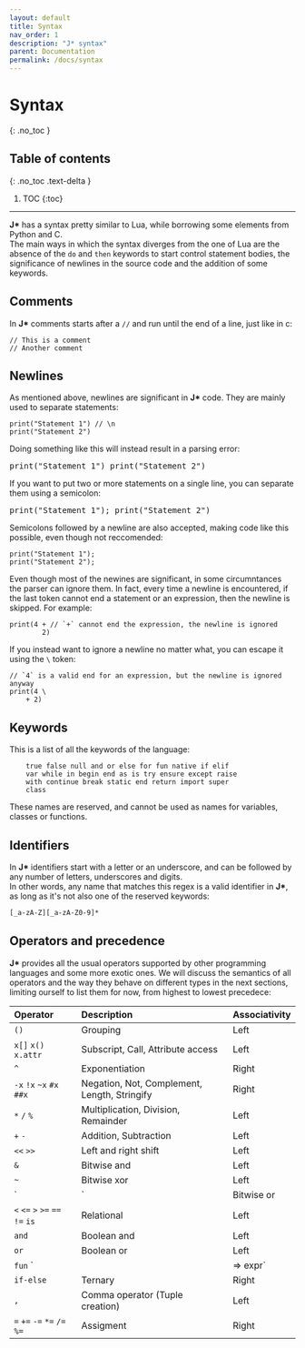 ```yaml
---
layout: default
title: Syntax
nav_order: 1
description: "J* syntax"
parent: Documentation
permalink: /docs/syntax
---
```


# Syntax
{: .no_toc }

## Table of contents
{: .no_toc .text-delta }

1. TOC
{:toc}

---

**J\*** has a syntax pretty similar to Lua, while borrowing some elements from Python and C.  
The main ways in which the syntax diverges from the one of Lua are the absence of the `do` and 
`then` keywords to start control statement bodies, the significance of newlines in the source code 
and the addition of some keywords.

## Comments

In **J\*** comments starts after a `//` and run until the end of a line, just like in c:
```jstar
// This is a comment
// Another comment
```

## Newlines

As mentioned above, newlines are significant in **J\*** code. They are mainly used to separate 
statements:
```jstar
print("Statement 1") // \n
print("Statement 2")
```

Doing something like this will instead result in a parsing error:
<pre class="runnable-snippet">
print("Statement 1") print("Statement 2")
</pre>

If you want to put two or more statements on a single line, you can separate them using a semicolon:
<pre class="runnable-snippet">
print("Statement 1"); print("Statement 2")
</pre>

Semicolons followed by a newline are also accepted, making code like this possible, even though not
reccomended:
```jstar
print("Statement 1");
print("Statement 2");
```

Even though most of the newines are significant, in some circumntances the parser can ignore them.
In fact, every time a newline is encountered, if the last token cannot end a statement or an 
expression, then the newline is skipped. For example:
```jstar
print(4 + // `+` cannot end the expression, the newline is ignored
        2)
```

If you instead want to ignore a newline no matter what, you can escape it using the `\` token:
```jstar
// `4` is a valid end for an expression, but the newline is ignored anyway
print(4 \
    + 2)
```

## Keywords
This is a list of all the keywords of the language:
```jstar
    true false null and or else for fun native if elif
    var while in begin end as is try ensure except raise 
    with continue break static end return import super
    class
```
These names are reserved, and cannot be used as names for variables, classes or functions.

## Identifiers

In **J\*** identifiers start with  a letter or an underscore, and can be followed by any number
of letters, underscores and digits.  
In other words, any name that matches this regex is a valid identifier in **J\***, as long as it's 
not also one of the reserved keywords:
```bash
[_a-zA-Z][_a-zA-Z0-9]*
```

## Operators and precedence

**J\*** provides all the usual operators supported by other programming languages and some more
exotic ones. We will discuss the semantics of all operators and the way they behave on different 
types in the next sections, limiting ourself to list them for now, from highest to lowest 
precedece:

| Operator                         | Description                                    | Associativity  |
|:---------------------------------|:-----------------------------------------------|:---------------|
| `()`                             | Grouping                                       | Left           |
| `x[]` `x()` `x.attr`             | Subscript, Call, Attribute access              | Left           |
| `^`                              | Exponentiation                                 | Right          |
| `-x` `!x` `~x` `#x` `##x`        | Negation, Not, Complement, Length, Stringify   | Right          |
| `*` `/` `%`                      | Multiplication, Division, Remainder            | Left           |
| `+` `-`                          | Addition, Subtraction                          | Left           |
| `<<` `>>`                        | Left and right shift                           | Left           |
| `&`                              | Bitwise and                                    | Left           |
| `~`                              | Bitwise xor                                    | Left           |
| `|`                              | Bitwise or                                     | Left           |
| `<` `<=` `>` `>=` `==` `!=` `is` | Relational                                     | Left           |
| `and`                            | Boolean and                                    | Left           |
| `or`                             | Boolean or                                     | Left           |
| `fun` `|| => expr`               | Functon literal, lambda                        | Right          |
| `if-else`                        | Ternary                                        | Right          |
| `,`                              | Comma operator (Tuple creation)                | Left           |
| `=` `+=` `-=` `*=` `/=` `%=`     | Assigment                                      | Right          |


